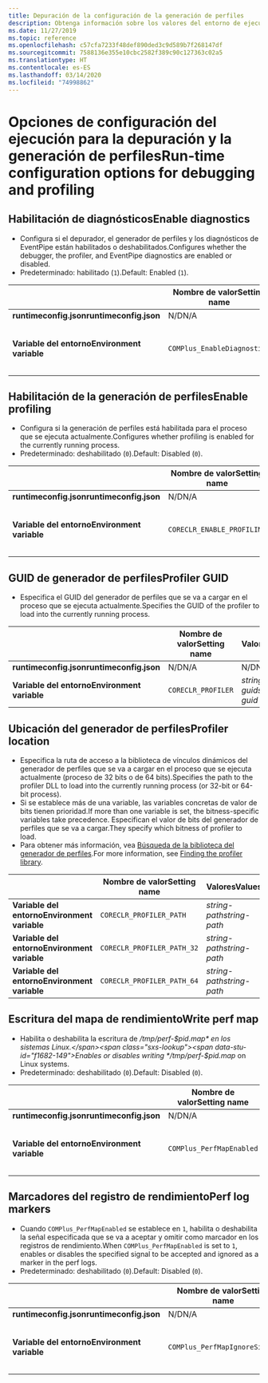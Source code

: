 ```yaml
---
title: Depuración de la configuración de la generación de perfiles
description: Obtenga información sobre los valores del entorno de ejecución que configuran la depuración y la generación de perfiles para las aplicaciones de .NET Core.
ms.date: 11/27/2019
ms.topic: reference
ms.openlocfilehash: c57cfa7233f48def890ded3c9d589b7f268147df
ms.sourcegitcommit: 7588136e355e10cbc2582f389c90c127363c02a5
ms.translationtype: HT
ms.contentlocale: es-ES
ms.lasthandoff: 03/14/2020
ms.locfileid: "74998862"
---
```

# <a name="run-time-configuration-options-for-debugging-and-profiling"></a><span data-ttu-id="f1682-103">Opciones de configuración del ejecución para la depuración y la generación de perfiles</span><span class="sxs-lookup"><span data-stu-id="f1682-103">Run-time configuration options for debugging and profiling</span></span>

## <a name="enable-diagnostics"></a><span data-ttu-id="f1682-104">Habilitación de diagnósticos</span><span class="sxs-lookup"><span data-stu-id="f1682-104">Enable diagnostics</span></span>

- <span data-ttu-id="f1682-105">Configura si el depurador, el generador de perfiles y los diagnósticos de EventPipe están habilitados o deshabilitados.</span><span class="sxs-lookup"><span data-stu-id="f1682-105">Configures whether the debugger, the profiler, and EventPipe diagnostics are enabled or disabled.</span></span>
- <span data-ttu-id="f1682-106">Predeterminado: habilitado (`1`).</span><span class="sxs-lookup"><span data-stu-id="f1682-106">Default: Enabled (`1`).</span></span>

| | <span data-ttu-id="f1682-107">Nombre de valor</span><span class="sxs-lookup"><span data-stu-id="f1682-107">Setting name</span></span> | <span data-ttu-id="f1682-108">Valores</span><span class="sxs-lookup"><span data-stu-id="f1682-108">Values</span></span> |
| - | - | - |
| <span data-ttu-id="f1682-109">**runtimeconfig.json**</span><span class="sxs-lookup"><span data-stu-id="f1682-109">**runtimeconfig.json**</span></span> | <span data-ttu-id="f1682-110">N/D</span><span class="sxs-lookup"><span data-stu-id="f1682-110">N/A</span></span> | <span data-ttu-id="f1682-111">N/D</span><span class="sxs-lookup"><span data-stu-id="f1682-111">N/A</span></span> |
| <span data-ttu-id="f1682-112">**Variable del entorno**</span><span class="sxs-lookup"><span data-stu-id="f1682-112">**Environment variable**</span></span> | `COMPlus_EnableDiagnostics` | <span data-ttu-id="f1682-113">`1`: habilitado.</span><span class="sxs-lookup"><span data-stu-id="f1682-113">`1` - enabled</span></span><br/><span data-ttu-id="f1682-114">`0`: deshabilitado.</span><span class="sxs-lookup"><span data-stu-id="f1682-114">`0` - disabled</span></span> |

## <a name="enable-profiling"></a><span data-ttu-id="f1682-115">Habilitación de la generación de perfiles</span><span class="sxs-lookup"><span data-stu-id="f1682-115">Enable profiling</span></span>

- <span data-ttu-id="f1682-116">Configura si la generación de perfiles está habilitada para el proceso que se ejecuta actualmente.</span><span class="sxs-lookup"><span data-stu-id="f1682-116">Configures whether profiling is enabled for the currently running process.</span></span>
- <span data-ttu-id="f1682-117">Predeterminado: deshabilitado (`0`).</span><span class="sxs-lookup"><span data-stu-id="f1682-117">Default: Disabled (`0`).</span></span>

| | <span data-ttu-id="f1682-118">Nombre de valor</span><span class="sxs-lookup"><span data-stu-id="f1682-118">Setting name</span></span> | <span data-ttu-id="f1682-119">Valores</span><span class="sxs-lookup"><span data-stu-id="f1682-119">Values</span></span> |
| - | - | - |
| <span data-ttu-id="f1682-120">**runtimeconfig.json**</span><span class="sxs-lookup"><span data-stu-id="f1682-120">**runtimeconfig.json**</span></span> | <span data-ttu-id="f1682-121">N/D</span><span class="sxs-lookup"><span data-stu-id="f1682-121">N/A</span></span> | <span data-ttu-id="f1682-122">N/D</span><span class="sxs-lookup"><span data-stu-id="f1682-122">N/A</span></span> |
| <span data-ttu-id="f1682-123">**Variable del entorno**</span><span class="sxs-lookup"><span data-stu-id="f1682-123">**Environment variable**</span></span> | `CORECLR_ENABLE_PROFILING` | <span data-ttu-id="f1682-124">`0`: deshabilitado.</span><span class="sxs-lookup"><span data-stu-id="f1682-124">`0` - disabled</span></span><br/><span data-ttu-id="f1682-125">`1`: habilitado.</span><span class="sxs-lookup"><span data-stu-id="f1682-125">`1` - enabled</span></span> |

## <a name="profiler-guid"></a><span data-ttu-id="f1682-126">GUID de generador de perfiles</span><span class="sxs-lookup"><span data-stu-id="f1682-126">Profiler GUID</span></span>

- <span data-ttu-id="f1682-127">Especifica el GUID del generador de perfiles que se va a cargar en el proceso que se ejecuta actualmente.</span><span class="sxs-lookup"><span data-stu-id="f1682-127">Specifies the GUID of the profiler to load into the currently running process.</span></span>

| | <span data-ttu-id="f1682-128">Nombre de valor</span><span class="sxs-lookup"><span data-stu-id="f1682-128">Setting name</span></span> | <span data-ttu-id="f1682-129">Valores</span><span class="sxs-lookup"><span data-stu-id="f1682-129">Values</span></span> |
| - | - | - |
| <span data-ttu-id="f1682-130">**runtimeconfig.json**</span><span class="sxs-lookup"><span data-stu-id="f1682-130">**runtimeconfig.json**</span></span> | <span data-ttu-id="f1682-131">N/D</span><span class="sxs-lookup"><span data-stu-id="f1682-131">N/A</span></span> | <span data-ttu-id="f1682-132">N/D</span><span class="sxs-lookup"><span data-stu-id="f1682-132">N/A</span></span> |
| <span data-ttu-id="f1682-133">**Variable del entorno**</span><span class="sxs-lookup"><span data-stu-id="f1682-133">**Environment variable**</span></span> | `CORECLR_PROFILER` | <span data-ttu-id="f1682-134">*string-guid*</span><span class="sxs-lookup"><span data-stu-id="f1682-134">*string-guid*</span></span> |

## <a name="profiler-location"></a><span data-ttu-id="f1682-135">Ubicación del generador de perfiles</span><span class="sxs-lookup"><span data-stu-id="f1682-135">Profiler location</span></span>

- <span data-ttu-id="f1682-136">Especifica la ruta de acceso a la biblioteca de vínculos dinámicos del generador de perfiles que se va a cargar en el proceso que se ejecuta actualmente (proceso de 32 bits o de 64 bits).</span><span class="sxs-lookup"><span data-stu-id="f1682-136">Specifies the path to the profiler DLL to load into the currently running process (or 32-bit or 64-bit process).</span></span>
- <span data-ttu-id="f1682-137">Si se establece más de una variable, las variables concretas de valor de bits tienen prioridad.</span><span class="sxs-lookup"><span data-stu-id="f1682-137">If more than one variable is set, the bitness-specific variables take precedence.</span></span> <span data-ttu-id="f1682-138">Especifican el valor de bits del generador de perfiles que se va a cargar.</span><span class="sxs-lookup"><span data-stu-id="f1682-138">They specify which bitness of profiler to load.</span></span>
- <span data-ttu-id="f1682-139">Para obtener más información, vea [Búsqueda de la biblioteca del generador de perfiles](https://github.com/dotnet/runtime/blob/master/docs/design/coreclr/profiling/Profiler%20Loading.md).</span><span class="sxs-lookup"><span data-stu-id="f1682-139">For more information, see [Finding the profiler library](https://github.com/dotnet/runtime/blob/master/docs/design/coreclr/profiling/Profiler%20Loading.md).</span></span>

| | <span data-ttu-id="f1682-140">Nombre de valor</span><span class="sxs-lookup"><span data-stu-id="f1682-140">Setting name</span></span> | <span data-ttu-id="f1682-141">Valores</span><span class="sxs-lookup"><span data-stu-id="f1682-141">Values</span></span> |
| - | - | - |
| <span data-ttu-id="f1682-142">**Variable del entorno**</span><span class="sxs-lookup"><span data-stu-id="f1682-142">**Environment variable**</span></span> | `CORECLR_PROFILER_PATH` | <span data-ttu-id="f1682-143">*string-path*</span><span class="sxs-lookup"><span data-stu-id="f1682-143">*string-path*</span></span> |
| <span data-ttu-id="f1682-144">**Variable del entorno**</span><span class="sxs-lookup"><span data-stu-id="f1682-144">**Environment variable**</span></span> | `CORECLR_PROFILER_PATH_32` | <span data-ttu-id="f1682-145">*string-path*</span><span class="sxs-lookup"><span data-stu-id="f1682-145">*string-path*</span></span> |
| <span data-ttu-id="f1682-146">**Variable del entorno**</span><span class="sxs-lookup"><span data-stu-id="f1682-146">**Environment variable**</span></span> | `CORECLR_PROFILER_PATH_64` | <span data-ttu-id="f1682-147">*string-path*</span><span class="sxs-lookup"><span data-stu-id="f1682-147">*string-path*</span></span> |

## <a name="write-perf-map"></a><span data-ttu-id="f1682-148">Escritura del mapa de rendimiento</span><span class="sxs-lookup"><span data-stu-id="f1682-148">Write perf map</span></span>

- <span data-ttu-id="f1682-149">Habilita o deshabilita la escritura de */tmp/perf-$pid.map* en los sistemas Linux.</span><span class="sxs-lookup"><span data-stu-id="f1682-149">Enables or disables writing */tmp/perf-$pid.map* on Linux systems.</span></span>
- <span data-ttu-id="f1682-150">Predeterminado: deshabilitado (`0`).</span><span class="sxs-lookup"><span data-stu-id="f1682-150">Default: Disabled (`0`).</span></span>

| | <span data-ttu-id="f1682-151">Nombre de valor</span><span class="sxs-lookup"><span data-stu-id="f1682-151">Setting name</span></span> | <span data-ttu-id="f1682-152">Valores</span><span class="sxs-lookup"><span data-stu-id="f1682-152">Values</span></span> |
| - | - | - |
| <span data-ttu-id="f1682-153">**runtimeconfig.json**</span><span class="sxs-lookup"><span data-stu-id="f1682-153">**runtimeconfig.json**</span></span> | <span data-ttu-id="f1682-154">N/D</span><span class="sxs-lookup"><span data-stu-id="f1682-154">N/A</span></span> | <span data-ttu-id="f1682-155">N/D</span><span class="sxs-lookup"><span data-stu-id="f1682-155">N/A</span></span> |
| <span data-ttu-id="f1682-156">**Variable del entorno**</span><span class="sxs-lookup"><span data-stu-id="f1682-156">**Environment variable**</span></span> | `COMPlus_PerfMapEnabled` | <span data-ttu-id="f1682-157">`0`: deshabilitado.</span><span class="sxs-lookup"><span data-stu-id="f1682-157">`0` - disabled</span></span><br/><span data-ttu-id="f1682-158">`1`: habilitado.</span><span class="sxs-lookup"><span data-stu-id="f1682-158">`1` - enabled</span></span> |

## <a name="perf-log-markers"></a><span data-ttu-id="f1682-159">Marcadores del registro de rendimiento</span><span class="sxs-lookup"><span data-stu-id="f1682-159">Perf log markers</span></span>

- <span data-ttu-id="f1682-160">Cuando `COMPlus_PerfMapEnabled` se establece en `1`, habilita o deshabilita la señal especificada que se va a aceptar y omitir como marcador en los registros de rendimiento.</span><span class="sxs-lookup"><span data-stu-id="f1682-160">When `COMPlus_PerfMapEnabled` is set to `1`, enables or disables the specified signal to be accepted and ignored as a marker in the perf logs.</span></span>
- <span data-ttu-id="f1682-161">Predeterminado: deshabilitado (`0`).</span><span class="sxs-lookup"><span data-stu-id="f1682-161">Default: Disabled (`0`).</span></span>

| | <span data-ttu-id="f1682-162">Nombre de valor</span><span class="sxs-lookup"><span data-stu-id="f1682-162">Setting name</span></span> | <span data-ttu-id="f1682-163">Valores</span><span class="sxs-lookup"><span data-stu-id="f1682-163">Values</span></span> |
| - | - | - |
| <span data-ttu-id="f1682-164">**runtimeconfig.json**</span><span class="sxs-lookup"><span data-stu-id="f1682-164">**runtimeconfig.json**</span></span> | <span data-ttu-id="f1682-165">N/D</span><span class="sxs-lookup"><span data-stu-id="f1682-165">N/A</span></span> | <span data-ttu-id="f1682-166">N/D</span><span class="sxs-lookup"><span data-stu-id="f1682-166">N/A</span></span> |
| <span data-ttu-id="f1682-167">**Variable del entorno**</span><span class="sxs-lookup"><span data-stu-id="f1682-167">**Environment variable**</span></span> | `COMPlus_PerfMapIgnoreSignal` | <span data-ttu-id="f1682-168">`0`: deshabilitado.</span><span class="sxs-lookup"><span data-stu-id="f1682-168">`0` - disabled</span></span><br/><span data-ttu-id="f1682-169">`1`: habilitado.</span><span class="sxs-lookup"><span data-stu-id="f1682-169">`1` - enabled</span></span> |
